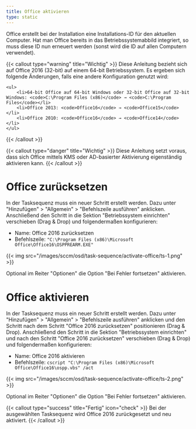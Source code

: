 ```yaml
---
title: Office aktivieren
type: static
---
```


Office erstellt bei der Installation eine Installations-ID für den aktuellen Computer. Hat man Office bereits in das Betriebssystemabbild integriert, so muss diese ID nun erneuert werden (sonst wird die ID auf allen Computern verwendet). 

<!--more-->

{{< callout type="warning" title="Wichtig" >}}
    Diese Anleitung bezieht sich auf Office 2016 (32-bit) auf einem 64-bit Betriebssystem. Es ergeben sich folgende Änderungen, falls eine andere Konfiguration genutzt wird:

    <ul>
        <li>64-bit Office auf 64-bit Windows oder 32-bit Office auf 32-bit Windows: <code>C:\Program Files (x86)</code> → <code>C:\Program Files</code></li>
        <li>Office 2013: <code>Office16</code> → <code>Office15</code></li>
        <li>Office 2010: <code>Office16</code> → <code>Office14</code></li>
    </ul>
{{< /callout >}}

{{< callout type="danger" title="Wichtig" >}}
    Diese Anleitung setzt voraus, dass sich Office mittels KMS oder AD-basierter Aktivierung eigenständig aktivieren kann.
{{< /callout >}}

# Office zurücksetzen

In der Tasksequenz muss ein neuer Schritt erstellt werden. Dazu unter "Hinzufügen" > "Allgemein" > "Befehlszeile ausführen" anklicken. Anschließend den Schritt in die Sektion "Betriebssystem einrichten" verschieben (Drag & Drop) und folgendermaßen konfigurieren:

* Name: Office 2016 zurücksetzen
* Befehlszeile: `"C:\Program Files (x86)\Microsoft Office\Office16\OSPPREARM.EXE"`

{{< img src="/images/sccm/osd/task-sequence/activate-office/ts-1.png" >}}

Optional im Reiter "Optionen" die Option "Bei Fehler fortsetzen" aktivieren.

# Office aktivieren

In der Tasksequenz muss ein neuer Schritt erstellt werden. Dazu unter "Hinzufügen" > "Allgemein" > "Befehlszeile ausführen" anklicken und den Schritt nach dem Schritt "Office 2016 zurücksetzen" positionieren (Drag & Drop). Anschließend den Schritt in die Sektion "Betriebssystem einrichten" und nach den Schritt "Office 2016 zurücksetzen" verschieben (Drag & Drop) und folgendermaßen konfigurieren:

* Name: Office 2016 aktivieren
* Befehlszeile: `cscript "C:\Program Files (x86)\Microsoft Office\Office16\ospp.vbs" /act`

{{< img src="/images/sccm/osd/task-sequence/activate-office/ts-2.png" >}}

Optional im Reiter "Optionen" die Option "Bei Fehler fortsetzen" aktivieren.

{{< callout type="success" title="Fertig" icon="check" >}}
    Bei der ausgewählten Tasksequenz wird Office 2016 zurückgesetzt und neu aktiviert.
{{< /callout >}}